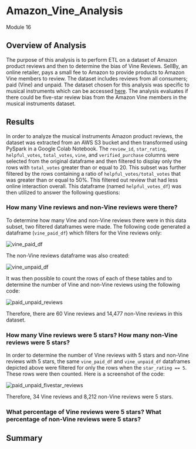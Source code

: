 # Amazon_Vine_Analysis
Module 16

## Overview of Analysis
The purpose of this analysis is to perform ETL on a dataset of Amazon product reviews and then to determine the bias of Vine Reviews. SellBy, an online retailer, pays a small fee to Amazon to provide products to Amazon Vine members to review. The dataset includes reviews from all consumers; paid (Vine) and unpaid. The dataset chosen for this analysis was specific to musical instruments which can be accessed [here](https://s3.amazonaws.com/amazon-reviews-pds/tsv/amazon_reviews_us_Musical_Instruments_v1_00.tsv.gz). The analysis evaluates if there could be five-star review bias from the Amazon Vine members in the musical instruments dataset.

## Results

In order to analyze the musical instruments Amazon product reviews, the dataset was extracted from an AWS S3 bucket and then transformed using PySpark in a Google Colab Notebook. The `review_id`, `star_rating`, `helpful_votes`, `total_votes`, `vine`, and `verified_purchase` columns were selected from the original dataframe and then filtered to display only the rows with `total_votes` greater than or equal to 20. This subset was further filtered by the rows containing a ratio of `helpful_votes/total_votes` that was greater than or equal to 50%. This filtered out review that had less online interaction overall. This dataframe (named `helpful_votes_df`) was then utilized to answer the following questions:

### How many Vine reviews and non-Vine reviews were there?
To determine how many Vine and non-Vine reviews there were in this data subset, two filtered dataframes were made. The following code generated a dataframe (`vine_paid_df`) which filters for the Vine reviews only:

![vine_paid_df](https://user-images.githubusercontent.com/107309793/193490978-e63ac4f8-d4b7-466c-8d03-be9a08fa7b95.png)

The non-Vine reviews dataframe was also created:

![vine_unpaid_df](https://user-images.githubusercontent.com/107309793/193491033-0ec334e5-d367-40e1-94fa-afe103b30834.png)

It was then possible to count the rows of each of these tables and to determine the number of Vine and non-Vine reviews using the following code:

![paid_unpaid_reviews](https://user-images.githubusercontent.com/107309793/193491090-d299af85-cf5f-476b-9867-a8eed2715060.png)

Therefore, there are 60 Vine reviews and 14,477 non-Vine reviews in this dataset.

### How many Vine reviews were 5 stars? How many non-Vine reviews were 5 stars?
In order to determine the number of Vine reviews with 5 stars and non-Vine reviews with 5 stars, the same `vine_paid_df` and `vine_unpaid_df` dataframes depicted above were filtered for only the rows when the `star_rating == 5`. These rows were then counted. Here is a screenshot of the code:

![paid_unpaid_fivestar_reviews](https://user-images.githubusercontent.com/107309793/193711753-99dc2811-6dbf-453c-a3e1-36c1c4abf311.png)

Therefore, 34 Vine reviews and 8,212 non-Vine reviews were 5 stars.

### What percentage of Vine reviews were 5 stars? What percentage of non-Vine reviews were 5 stars?

## Summary
